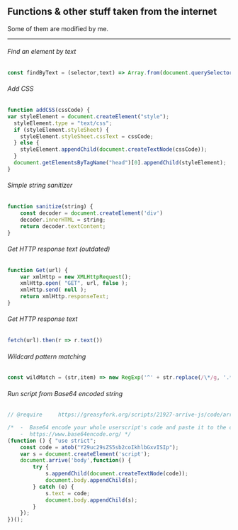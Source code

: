 ## Functions & other stuff taken from the internet

Some of them are modified by me.

---

###### Find an element by text
```js
const findByText = (selector,text) => Array.from(document.querySelectorAll(selector)).find(el => el.textContent === text);
```

###### Add CSS
```js
function addCSS(cssCode) {
var styleElement = document.createElement("style");
  styleElement.type = "text/css";
  if (styleElement.styleSheet) {
    styleElement.styleSheet.cssText = cssCode;
  } else {
    styleElement.appendChild(document.createTextNode(cssCode));
  }
  document.getElementsByTagName("head")[0].appendChild(styleElement);
}
```

###### Simple string sanitizer
```js
function sanitize(string) {
    const decoder = document.createElement('div')
    decoder.innerHTML = string;
    return decoder.textContent;
}
```

###### Get HTTP response text (outdated)
```js
function Get(url) {
    var xmlHttp = new XMLHttpRequest();
    xmlHttp.open( "GET", url, false );
    xmlHttp.send( null );
    return xmlHttp.responseText;
}
```

###### Get HTTP response text
```js
fetch(url).then(r => r.text())
```

###### Wildcard pattern matching
```js
const wildMatch = (str,item) => new RegExp('^' + str.replace(/\*/g, '.*') + '$').test(item);
```

###### Run script from Base64 encoded string
```js
// @require     https://greasyfork.org/scripts/21927-arrive-js/code/arrivejs.js

/* 	-  Base64 encode your whole userscript's code and paste it to the code variable.
	-  https://www.base64encode.org/ */
(function () { "use strict";
    const code = atob("Y29uc29sZS5sb2coIkhlbGxvISIp");
    var s = document.createElement('script');
    document.arrive('body',function() {
        try {
            s.appendChild(document.createTextNode(code));
            document.body.appendChild(s);
        } catch (e) {
            s.text = code;
            document.body.appendChild(s);
        }
    });
})();
```
